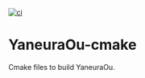 [![ci](https://github.com/sotetsuk/YaneuraOu-cmake/actions/workflows/ci.yml/badge.svg)](https://github.com/sotetsuk/YaneuraOu-cmake/actions/workflows/ci.yml)

# YaneuraOu-cmake

Cmake files to build YaneuraOu.


